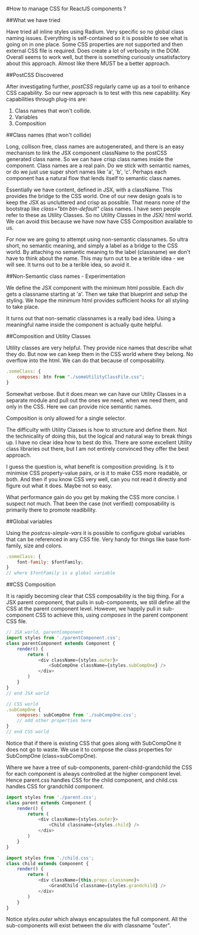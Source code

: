#How to manage CSS for ReactJS components ?

##What we have tried

Have tried all inline styles using Radium. Very specific so no global class naming issues. Everything is self-contained so it is possible to see what is going on in one place. Some CSS properties are not supported and then external CSS file is required. Does create a lot of verbosity in the DOM. Overall seems to work well, but there is something curiously unsatisfactory about this approach. Almost like there MUST be a better approach.

##PostCSS Discovered

After investigating further, *postCSS* regularly came up as a tool to enhance CSS capability. So our new approach is to test with this new capability. Key capabilities through plug-ins are:

1. Class names that won't collide.
2. Variables
3. Composition

##Class names (that won't collide)

Long, collison free, class names are autogenerated, and there is an easy mechanism to link the JSX component className to the postCSS generated class name. So we can have crisp class names inside the component. Class names are a real pain. Do we stick with semantic names, or do we just use super short names like 'a', 'b', 'c'. Perhaps each component has a natural flow that lends itself to semantic class names.

Essentially we have content, defined in JSX, with a className. This provides the bridge to the CSS world. One of our new design goals is to keep the JSX as uncluttered and crisp as possible. That means none of the bootstrap like *class="btn btn-default"* class names. I have seen people refer to these as Utility Classes. So no Utility Classes in the JSX/ html world. We can avoid this because we have now have CSS Composition available to us.

For now we are going to attempt using non-semantic classnames. So ultra short, no semantic meaning, and simply a label as a bridge to the CSS world. By attaching no semantic meaning to the label (classname) we don't have to think about the name. This may turn out to be a teriible idea -  we will see. It turns out to be a terible idea, so avoid it.

##Non-Semantic class names - Experimentation

We define the JSX component with the minimum html possible. Each div gets a classname starting at 'a'. Then we take that blueprint and setup the styling. We hope the minimum html provides sufficient hooks for all styling to take place.

It turns out that non-sematic classnames is a really bad idea. Using a meaningful name inside the component is actually quite helpful.

##Composition and Utility Classes

Utility classes are very helpful. They provide nice names that describe what they do. But now we can keep them in the CSS world where they belong. No overflow into the html. We can do that because of composability.

```javascript
.someClass: {
    composes: btn from "./someUtilityClassFile.css";
}
```
Somewhat verbose. But it does mean we can have our Utility Classes in a separate module and pull out the ones we need, when we need them, and only in the CSS. Here we can provide nice semantic names.

Composition is only allowed for a single selector.

The difficulty with Utility Classes is how to structure and define them. Not the technicality of doing this, but the logical and natural way to break things up. I have no clear idea how to best do this. There are some excellent Utility class libraries out there, but I am not entirely convinced they offer the best approach.

I guess the question is, what benefit is composition providing. Is it to minimise CSS property-value pairs, or is it to make CSS more readable, or both. And then if you know CSS very well, can you not read it directly and figure out what it does. Maybe not so easy.

What performance gain do you get by making the CSS more concise. I suspect not much. That been the case (not verified) composability is primarily there to promote readibility.

##Global variables

Using the *postcss-simple-vars* it is possible to configure global variables that can be referenced in any CSS file. Very handy for things like base font-family, size and colors.

```javascript
.someClass: {
    font-family: $fontFamily;
}
// where $fontFamily is a global variable
```

##CSS Composition

It is rapidly becoming clear that CSS composability is the big thing. For a JSX parent component, that pulls in sub-components, we still define all the CSS at the parent component level. However, we happily pull in sub-component CSS to achieve this, using *composes* in the parent component CSS file.

```javascript
// JSX world, parentComponent
import styles from './parentComponent.css';
class parentComponent extends Component {
    render() {
        return (
            <div className={styles.outer}>
                <SubCompOne className={styles.subCompOne} />
            </div>    
        )
    }
}
// end JSX world

// CSS world
.subCompOne {
    composes: subCompOne from './subCompOne.css';
    // add other properties here
}
// end CSS world
```  

Notice that if there is existing CSS that goes along with SubCompOne it does not go to waste. We use it to compose the class properties for SubCompOne (class=subCompOne).

Where we have a tree of sub-components, parent-child-grandchild the CSS for each component is always controlled at the higher component level. Hence parent.css handles CSS for the child component, and child.css handles CSS for grandchild component.

```javascript
import styles from './parent.css';
class parent extends Component {
    render() {
        return (
            <div className={styles.outer}>
                <Child classname={styles.child} />
            </div>
        )
    }
}

import styles from './child.css';
class child extends Component {
    render() {
        return (
            <div className={this.props.classname}>
                <GrandChild classname={styles.grandchild} />
            </div>
        )
    }
}
```

Notice *styles.outer* which always encapsulates the full component. All the sub-components will exist between the div with classname "outer".
